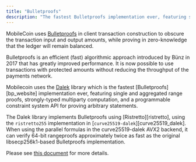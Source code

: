 ```yaml
---
title: "Bulletproofs"
description: "The fastest Bulletproofs implementation ever, featuring single and aggregated range proofs, strongly-typed multiparty computation, and a programmable constraint system API for proving arbitrary statements (under development)."
---
```


MobileCoin uses [Bulletproofs](https://github.com/dalek-cryptography/bulletproofs) in client transaction construction to obscure the transaction input and output amounts, while proving in zero-knowledge that the ledger will remain balanced. 

Bulletproofs is an efficient (fast) algorithmic approach introduced by Bünz in 2017 that has greatly improved performance. It is now possible to use transactions with protected amounts without reducing the throughput of the payments network. 

Mobilecoin uses the [Dalek](https://github.com/dalek-cryptography/bulletproofs) library which is the fastest [Bulletproofs][bp_website] implementation ever, featuring single and aggregated range proofs, strongly-typed multiparty computation, and a programmable constraint system API for proving arbitrary statements. 

The Dalek library implements Bulletproofs using [Ristretto][ristretto], using the `ristretto255` implementation in
[`curve25519-dalek`][curve25519_dalek]. When using the parallel formulas in the curve25519-dalek AVX2 backend, it can verify 64-bit rangeproofs approximately twice as fast as the original libsecp256k1-based Bulletproofs implementation.

Please see [this document](https://github.com/mobilecoinfoundation/bulletproofs/blob/main/README.md) for more details.
